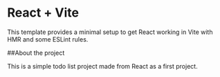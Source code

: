 # React + Vite

This template provides a minimal setup to get React working in Vite with HMR and some ESLint rules.

##About the project

This is a simple todo list project made from React as a first project.
